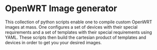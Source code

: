 # OpenWRT Image generator

This collection of python scripts enable one to compile custom OpenWRT
images at mass. One configures a set of devices with their special
requirements and a set of templates with their special requirements using
YAML. These scripts then build the cartesian product of templates and
devices in order to get you your desired images.
